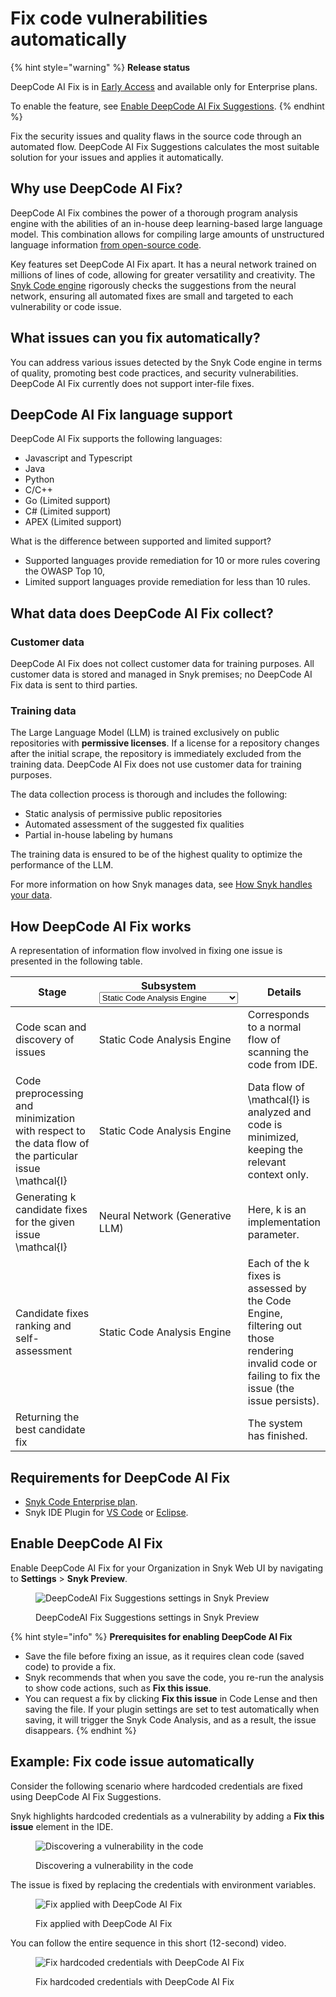 # Fix code vulnerabilities automatically

{% hint style="warning" %}
**Release status**&#x20;

DeepCode AI Fix is in [Early Access](../../../getting-started/snyk-release-process.md#early-access) and available only for Enterprise plans.

To enable the feature, see [Enable DeepCode AI Fix Suggestions](fix-code-vulnerabilities-automatically.md#enable-deepcode-ai-fix).
{% endhint %}

Fix the security issues and quality flaws in the source code through an automated flow. DeepCode AI Fix Suggestions calculates the most suitable solution for your issues and applies it automatically.

## Why use DeepCode AI Fix?

DeepCode AI Fix combines the power of a thorough program analysis engine with the abilities of an in-house deep learning-based large language model. This combination allows for compiling large amounts of unstructured language information [from open-source code](fix-code-vulnerabilities-automatically.md#what-data-does-deepcode-ai-fix-suggestions-collect).

Key features set DeepCode AI Fix apart. It has a neural network trained on millions of lines of code, allowing for greater versatility and creativity. The [Snyk Code engine](../snyk-code-local-engine.md) rigorously checks the suggestions from the neural network, ensuring all automated fixes are small and targeted to each vulnerability or code issue.

## What issues can you fix automatically?

You can address various issues detected by the Snyk Code engine in terms of quality, promoting best code practices, and security vulnerabilities. DeepCode AI Fix currently does not support inter-file fixes.&#x20;

## DeepCode AI Fix language support

DeepCode AI Fix supports the following languages:

* Javascript and Typescript
* Java
* Python
* C/C++
* Go (Limited support)
* C# (Limited support)
* APEX (Limited support)

What is the difference between supported and limited support?&#x20;

* Supported languages provide remediation for 10 or more rules covering the OWASP Top 10,&#x20;
* Limited support languages provide remediation for less than 10 rules.

## What data does DeepCode AI Fix collect?

### Customer data

DeepCode AI Fix does not collect customer data for training purposes. All customer data is stored and managed in Snyk premises; no DeepCode AI Fix data is sent to third parties.

### Training data

The Large Language Model (LLM) is trained exclusively on public repositories with **permissive licenses**. If a license for a repository changes after the initial scrape, the repository is immediately excluded from the training data. DeepCode AI Fix does not use customer data for training purposes.

The data collection process is thorough and includes the following:

* Static analysis of permissive public repositories
* Automated assessment of the suggested fix qualities
* Partial in-house labeling by humans

The training data is ensured to be of the highest quality to optimize the performance of the LLM.

For more information on how Snyk manages data, see [How Snyk handles your data](../../../working-with-snyk/how-snyk-handles-your-data.md).

## How DeepCode AI Fix works

A representation of information flow involved in fixing one issue is presented in the following table.

<table><thead><tr><th width="211">Stage</th><th>Subsystem<select><option value="144c7d0e56c649fdaffeeef234193541" label="Static Code Analysis Engine" color="blue"></option><option value="453931e7eaf94118b3ea6ec945dfce7f" label="Neural Network (Generative LLM)" color="blue"></option></select></th><th>Details</th></tr></thead><tbody><tr><td>Code scan and   discovery of issues</td><td><span data-option="144c7d0e56c649fdaffeeef234193541">Static Code Analysis Engine</span></td><td>Corresponds to a normal flow of scanning the code from IDE.</td></tr><tr><td>Code preprocessing and minimization with respect to the data flow of the particular issue <span class="math">\mathcal{I}</span></td><td><span data-option="144c7d0e56c649fdaffeeef234193541">Static Code Analysis Engine</span></td><td>Data flow of <span class="math">\mathcal{I}</span> is analyzed and code is minimized, keeping the relevant context only.</td></tr><tr><td>Generating <span class="math">k</span> candidate fixes for the given issue <span class="math">\mathcal{I}</span></td><td><span data-option="453931e7eaf94118b3ea6ec945dfce7f">Neural Network (Generative LLM)</span></td><td>Here, <span class="math">k</span> is an implementation parameter.</td></tr><tr><td>Candidate fixes ranking and self-assessment</td><td><span data-option="144c7d0e56c649fdaffeeef234193541">Static Code Analysis Engine</span></td><td>Each of the <span class="math"> k</span> fixes is assessed by the Code Engine, filtering out those rendering invalid code or failing to fix the issue (the issue persists).</td></tr><tr><td>Returning the best candidate fix </td><td></td><td>The system has finished.</td></tr></tbody></table>

## Requirements for DeepCode AI Fix

* [Snyk Code Enterprise plan](../../../implement-snyk/enterprise-implementation-guide/trial-limitations.md).
* Snyk IDE Plugin for  [VS Code](https://marketplace.visualstudio.com/items?itemName=snyk-security.snyk-vulnerability-scanner-preview) or [Eclipse](https://marketplace.eclipse.org/content/snyk-security-code%E2%80%8B-open-source%E2%80%8B-iac-configurations).

## Enable DeepCode AI Fix

Enable DeepCode AI Fix  for your Organization in Snyk Web UI by navigating to **Settings** > **Snyk Preview**.

<figure><img src="../../../.gitbook/assets/enable_fix_suggestions_snyk_preview.png" alt="DeepCodeAI Fix Suggestions settings in Snyk Preview"><figcaption><p>DeepCodeAI Fix Suggestions settings in Snyk Preview</p></figcaption></figure>

{% hint style="info" %}
**Prerequisites for enabling DeepCode AI Fix**

* Save the file before fixing an issue, as it requires clean code (saved code) to provide a fix.
* Snyk recommends that when you save the code, you re-run the analysis to show code actions, such as **Fix this issue**.
* You can request a fix by clicking **Fix this issue** in Code Lense and then saving the file. If your plugin settings are set to test automatically when saving, it will trigger the Snyk Code Analysis, and as a result, the issue disappears.
{% endhint %}

## Example: Fix code issue automatically

Consider the following scenario where hardcoded credentials are fixed using DeepCode AI Fix Suggestions.

Snyk highlights hardcoded credentials as a vulnerability by adding a **Fix this issue** element in the IDE.

<figure><img src="../../../.gitbook/assets/fix_suggestions_discovery (1).png" alt="Discovering a vulnerability in the code"><figcaption><p>Discovering a vulnerability in the code</p></figcaption></figure>

The issue is fixed by replacing the credentials with environment variables.

<figure><img src="../../../.gitbook/assets/fix_suggestions_fix_applied (1).png" alt="Fix applied with DeepCode AI Fix "><figcaption><p>Fix applied with DeepCode AI Fix </p></figcaption></figure>

You can follow the entire sequence in this short (12-second) video.

<figure><img src="../../../.gitbook/assets/fix_hardcoded_secret.gif" alt="Fix hardcoded credentials with DeepCode AI Fix"><figcaption><p>Fix hardcoded credentials with DeepCode AI Fix</p></figcaption></figure>

